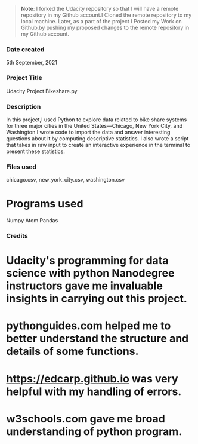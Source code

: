 >**Note**: I forked the Udacity repository so that I will have a remote repository in my Github account.I Cloned the remote repository to my local machine. Later, as a part of the project I Posted my Work on Github,by pushing my proposed changes to the remote repository in my Github account.

### Date created
5th September, 2021

### Project Title
Udacity Project Bikeshare.py

### Description
In this project,I used Python to explore data related to bike share systems for three major cities in the United States—Chicago, New York City, and Washington.I wrote code to import the data and answer interesting questions about it by computing descriptive statistics. I also wrote a script that takes in raw input to create an interactive experience in the terminal to present these statistics.

### Files used
chicago.csv, 
new_york_city.csv, 
washington.csv
# Programs used
Numpy
Atom
Pandas
### Credits
# Udacity's programming for data science with python Nanodegree instructors gave me invaluable insights in carrying out this project.
# pythonguides.com helped me to better understand the structure and details of some functions. 
# https://edcarp.github.io was very helpful with my handling of errors.
# w3schools.com gave me broad understanding of python program.

